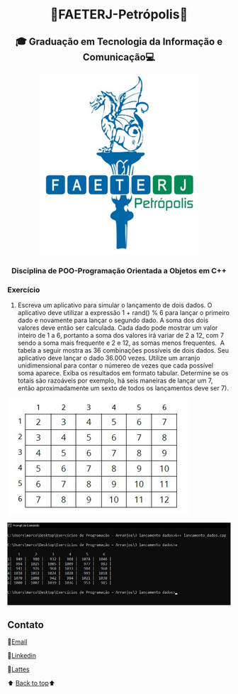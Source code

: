 <h1 align="center"><a name="back-to-top"></a> 🐲FAETERJ-Petrópolis🐲</h1> 

<h2   align="center">🎓
    Graduação em Tecnologia da Informação e Comunicação💻</h2>
 <p align="center">
    <a href="https://github.com/marcosbarker/Exerc.-de-Prog.-Arranjo4">
        <img src="https://github.com/marcosbarker/Exerc.-de-Prog.-Arranjo4/blob/main/img/faeterj-logo.jpg" alt="faeterj-logo">
    </a>
    </p>
<h3 align="center">
    Disciplina de POO-Programação Orientada a Objetos em C++</h3>




### Exercício





1. Escreva um aplicativo para simular o lançamento de dois dados. O aplicativo deve utilizar a expressão 1 + rand() % 6 para lançar o primeiro dado e novamente para lançar o segundo dado. A soma dos dois valores deve então ser calculada. Cada dado pode mostrar um valor inteiro de 1 a 6, portanto a soma dos valores irá variar de 2 a 12, com 7 sendo a soma mais frequente e 2 e 12, as somas menos frequentes.
   ​	A tabela a seguir mostra as 36 combinações possíveis de dois dados. Seu aplicativo deve lançar o dado 36.000 vezes. Utilize um arranjo unidimensional para contar o númereo de vezes que cada possível soma aparece. Exiba os resultados em formato tabular. Determine se os totais são razoáveis por exemplo, há seis maneiras de lançar um 7, então aproximadamente um sexto de todos os lançamentos deve ser 7).



![01-equipe_produto](https://github.com/marcosbarker/Exerc.-de-Prog.-Arranjo4/blob/main/img/tabela.jpg)





![01-equipe_produto](https://github.com/marcosbarker/Exerc.-de-Prog.-Arranjo4/blob/main/img/032.jpg)





## Contato

:e-mail:[Email](pgomes@faeterj-petropolis.edu.br)

:link:[Linkedin](https://www.linkedin.com/in/marcos-paulo-marques-corr%C3%AAa-gomes-2794271b0/)

:link:[Lattes](https://wwws.cnpq.br/cvlattesweb/PKG_MENU.menu?f_cod=A4769AB5DE3FCB49D83423E88118FAB5#)



⬆️ [Back to top](#back-to-top)⬆️ 















